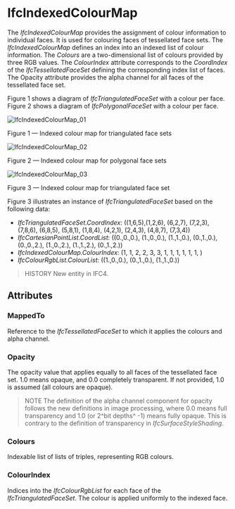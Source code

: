 # IfcIndexedColourMap

The _IfcIndexedColourMap_ provides the assignment of colour information to individual faces. It is used for colouring faces of tessellated face sets. The _IfcIndexedColourMap_ defines an index into an indexed list of colour information. The _Colours_ are a two-dimensional list of colours provided by three RGB values. The _ColourIndex_ attribute corresponds to the _CoordIndex_ of the _IfcTessellatedFaceSet_ defining the corresponding index list of faces. The Opacity attribute provides the alpha channel for all faces of the tessellated face set.

Figure 1 shows a diagram of _IfcTriangulatedFaceSet_ with a colour per face. Figure 2 shows a diagram of _IfcPolygonalFaceSet_ with a colour per face. 

![IfcIndexedColourMap_01](../../../../figures/ifcindexedcolourmap_triangulated.png)

Figure 1 &mdash; Indexed colour map for triangulated face sets

![IfcIndexedColourMap_02](../../../../figures/ifcindexedcolourmap_polygonal.png)

Figure 2 &mdash; Indexed colour map for polygonal face sets

![IfcIndexedColourMap_03](../../../../figures/ifcindexedcolourmap_example-01.png)

Figure 3 &mdash; Indexed colour map for triangulated face set

Figure 3 illustrates an instance of _IfcTriangulatedFaceSet_ based on the following data:

<ul><li><em>IfcTriangulatedFaceSet.CoordIndex</em>: ((1,6,5),(1,2,6), (6,2,7), (7,2,3), (7,8,6), (6,8,5), (5,8,1), (1,8,4), (4,2,1), (2,4,3), (4,8,7), (7,3,4))</li> <li><em>IfcCartesianPointList.CoordList</em>: ((0.,0.,0.), (1.,0.,0.), (1.,1.,0.), (0.,1.,0.), (0.,0.,2.), (1.,0.,2.), (1.,1.,2.), (0.,1.,2.))</li> <li><em>IfcIndexedColourMap.ColourIndex</em>: (1, 1, 2, 2, 3, 3, 1, 1, 1, 1, 1, 1, )</li> <li><em>IfcColourRgbList.ColourList</em>: ((1.,0.,0.), (0.,1.,0.), (1.,1.,0.))</li></ul>

> HISTORY New entity in IFC4.

## Attributes

### MappedTo
Reference to the _IfcTessellatedFaceSet_ to which it applies the colours and alpha channel.

### Opacity
The opacity value that applies equally to all faces of the tessellated face set. 1.0 means opaque, and 0.0 completely transparent. If not provided, 1.0 is assumed (all colours are opaque).

> NOTE The definition of the alpha channel component for opacity follows the new definitions in image processing, where 0.0 means full transparency and 1.0 (or 2^bit depths^ -1) means fully opaque. This is contrary to the definition of transparency in _IfcSurfaceStyleShading_.

### Colours
Indexable list of lists of triples, representing RGB colours.

### ColourIndex
Indices into the _IfcColourRgbList_ for each face of the _IfcTriangulatedFaceSet_. The colour is applied uniformly to the indexed face.

